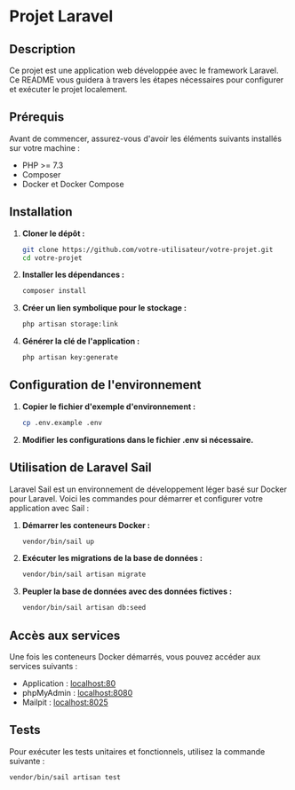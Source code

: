 # Projet Laravel

## Description

Ce projet est une application web développée avec le framework Laravel. Ce README vous guidera à travers les étapes nécessaires pour configurer et exécuter le projet localement.

## Prérequis

Avant de commencer, assurez-vous d'avoir les éléments suivants installés sur votre machine :

- PHP >= 7.3
- Composer
- Docker et Docker Compose

## Installation

1. **Cloner le dépôt :**
   ```bash
   git clone https://github.com/votre-utilisateur/votre-projet.git
   cd votre-projet
   ```

2. **Installer les dépendances :**
    ```bash
   composer install
   ```
   
3. **Créer un lien symbolique pour le stockage :**
    ```bash
    php artisan storage:link
    ```

4. **Générer la clé de l'application :**
    ```bash
    php artisan key:generate
    ```

## Configuration de l'environnement

1. **Copier le fichier d'exemple d'environnement :**
    ```bash
    cp .env.example .env
    ```
2. **Modifier les configurations dans le fichier .env si nécessaire.**

## Utilisation de Laravel Sail

Laravel Sail est un environnement de développement léger basé sur Docker pour Laravel. Voici les commandes pour démarrer et configurer votre application avec Sail :

1. **Démarrer les conteneurs Docker :**
    ```bash
    vendor/bin/sail up
    ```
   
2. **Exécuter les migrations de la base de données :**
    ```bash
    vendor/bin/sail artisan migrate
    ```
   
3. **Peupler la base de données avec des données fictives :**
    ```bash
    vendor/bin/sail artisan db:seed
    ```
   
## Accès aux services

Une fois les conteneurs Docker démarrés, vous pouvez accéder aux services suivants :
- Application : [localhost:80](localhost:80)
- phpMyAdmin : [localhost:8080](localhost:8080)
- Mailpit : [localhost:8025](localhost:8025)

## Tests

Pour exécuter les tests unitaires et fonctionnels, utilisez la commande suivante :

```bash
vendor/bin/sail artisan test
```
